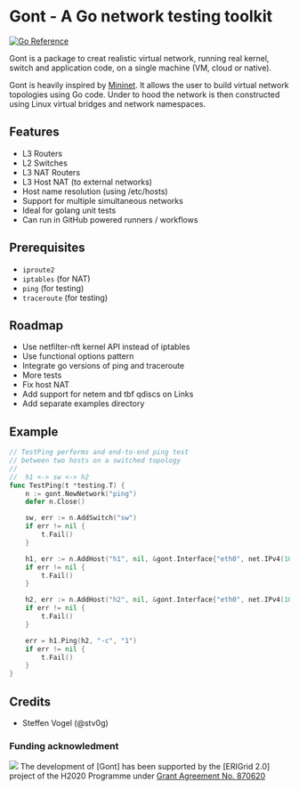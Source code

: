 # Gont - A Go network testing toolkit

[![Go Reference](https://pkg.go.dev/badge/github.com/stv0g/gont.svg)](https://pkg.go.dev/github.com/stv0g/gont)

Gont is a package to creat realistic virtual network, running real kernel, switch and application code, on a single machine (VM, cloud or native).

Gont is heavily inspired by [Mininet](https://mininet.org).
It allows the user to build virtual network topologies using Go code.
Under to hood the network is then constructed using Linux virtual bridges and network namespaces.

## Features

- L3 Routers
- L2 Switches
- L3 NAT Routers
- L3 Host NAT (to external networks)
- Host name resolution (using /etc/hosts)
- Support for multiple simultaneous networks
- Ideal for golang unit tests
- Can run in GitHub powered runners / workflows

## Prerequisites

- `iproute2`
- `iptables` (for NAT)
- `ping` (for testing)
- `traceroute` (for testing)

## Roadmap

- Use netfilter-nft kernel API instead of iptables
- Use functional options pattern
- Integrate go versions of ping and traceroute
- More tests
- Fix host NAT
- Add support for netem and tbf qdiscs on Links
- Add separate examples directory

## Example

```go
// TestPing performs and end-to-end ping test
// between two hosts on a switched topology
//
//  h1 <-> sw <-> h2
func TestPing(t *testing.T) {
	n := gont.NewNetwork("ping")
	defer n.Close()

	sw, err := n.AddSwitch("sw")
	if err != nil {
		t.Fail()
	}

	h1, err := n.AddHost("h1", nil, &gont.Interface{"eth0", net.IPv4(10, 0, 0, 1), mask(), sw})
	if err != nil {
		t.Fail()
	}

	h2, err := n.AddHost("h2", nil, &gont.Interface{"eth0", net.IPv4(10, 0, 0, 2), mask(), sw})
	if err != nil {
		t.Fail()
	}

	err = h1.Ping(h2, "-c", "1")
	if err != nil {
		t.Fail()
	}
}
```

## Credits

- Steffen Vogel (@stv0g)

### Funding acknowledment

![](https://erigrid2.eu/wp-content/uploads/2020/03/europa_flag_low.jpg) The development of [Gont] has been supported by the [ERIGrid 2.0] project of the H2020 Programme under [Grant Agreement No. 870620](https://cordis.europa.eu/project/id/870620)
